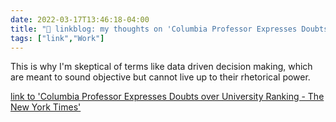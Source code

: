 ```yaml
---
date: 2022-03-17T13:46:18-04:00
title: "🔗 linkblog: my thoughts on 'Columbia Professor Expresses Doubts over University Ranking - The New York Times'"
tags: ["link","Work"]
---
```

This is why I'm skeptical of terms like data driven decision making, which are meant to sound objective but cannot live up to their rhetorical power.
 
[link to 'Columbia Professor Expresses Doubts over University Ranking - The New York Times'](https://www.nytimes.com/2022/03/17/us/columbia-university-rank.html)
